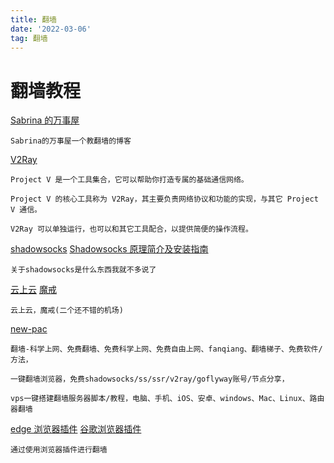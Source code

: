 ```yaml
---
title: 翻墙
date: '2022-03-06'
tag: 翻墙
---
```


# 翻墙教程

[Sabrina 的万事屋](https://merlinblog.xyz/)

```
Sabrina的万事屋一个教翻墙的博客
```

[V2Ray](https://www.v2ray.com/)

```
Project V 是一个工具集合，它可以帮助你打造专属的基础通信网络。

Project V 的核心工具称为 V2Ray，其主要负责网络协议和功能的实现，与其它 Project V 通信。

V2Ray 可以单独运行，也可以和其它工具配合，以提供简便的操作流程。
```

[shadowsocks](https://github.com/orgs/shadowsocks/repositories)
[Shadowsocks 原理简介及安装指南](https://www.barretlee.com/blog/2016/08/03/shadowsocks/)

```
关于shadowsocks是什么东西我就不多说了
```

[云上云](https://www.quezi.cc/)
[魔戒](https://mojie.me/)

```
云上云，魔戒(二个还不错的机场)
```

[new-pac](https://github.com/Alvin9999/new-pac)

```
翻墙-科学上网、免费翻墙、免费科学上网、免费自由上网、fanqiang、翻墙梯子、免费软件/方法，

一键翻墙浏览器，免费shadowsocks/ss/ssr/v2ray/goflyway账号/节点分享，

vps一键搭建翻墙服务器脚本/教程，电脑、手机、iOS、安卓、windows、Mac、Linux、路由器翻墙
```

[edge 浏览器插件](https://microsoftedge.microsoft.com/addons/microsoft-edge-themes)
[谷歌浏览器插件](https://chrome.google.com/webstore/category/extensions)

```
通过使用浏览器插件进行翻墙
```

